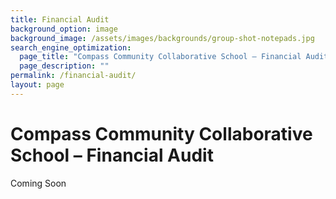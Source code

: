 ```yaml
---
title: Financial Audit
background_option: image
background_image: /assets/images/backgrounds/group-shot-notepads.jpg
search_engine_optimization:
  page_title: "Compass Community Collaborative School – Financial Audit"
  page_description: ""
permalink: /financial-audit/
layout: page
---
```


# Compass Community Collaborative School – Financial Audit


Coming Soon